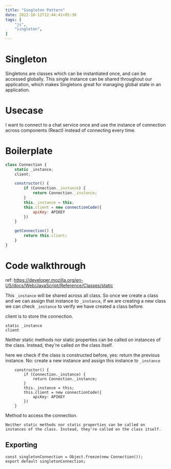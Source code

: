 ```yaml
---
title: "Singleton Pattern"
date: 2022-10-12T12:44:41+05:30
tags: [
    "js",
    "singleton",
]
---
```

# Singleton
Singletons are classes which can be instantiated once, and can be accessed globally. This single instance can be shared throughout our application, which makes Singletons great for managing global state in an application.

# Usecase
I want to connect to a chat service once and use the instance of connection across components (React) instead of connecting every time.

# Boilerplate

```js
class Connection {
    static _instance;
    client;

    constructor() {
        if (Connection._instance) {
            return Connection._instance;
        }
        this._instance = this;
        this.client = new connectionCode({
            apiKey: APIKEY
        })
    }

    getConnection() {
        return this.client;
    }
}
```

# Code walkthrough
ref: https://developer.mozilla.org/en-US/docs/Web/JavaScript/Reference/Classes/static

This `_instance` will be shared across all class. So once we create a class and we can assign that instance to `_instance`, if we are creating a new class we can check `_instance` to verify we have created a class before.

client is to store the connection.
```
static _instance
client
```

Neither static methods nor static properties can be called on instances of the class. Instead, they're called on the class itself.

here we check if the class is constructed before, yes: return the previous instance. No: create a new instance and assign this instance to `_instance`
```
    constructor() {
        if (Connection._instance) {
            return Connection._instance;
        }
        this._instance = this;
        this.client = new connectionCode({
            apiKey: APIKEY
        })
    }
```

Method to access the connection.
```
Neither static methods nor static properties can be called on instances of the class. Instead, they're called on the class itself.
```

## Exporting
```
const singletonConnection = Object.freeze(new Connection());
export default singletonConnection;
```